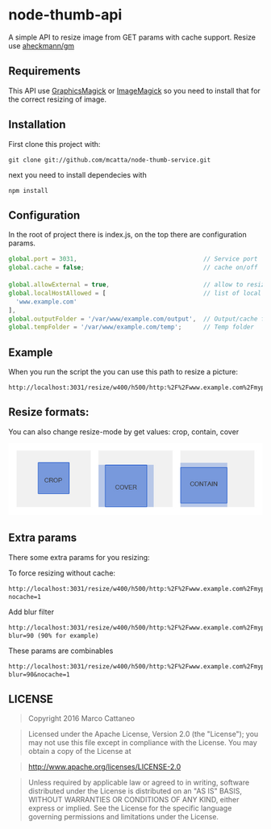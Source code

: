 # node-thumb-api
A simple API to resize image from GET params with cache support. Resize use [aheckmann/gm](https://github.com/aheckmann/gm)

## Requirements
This API use [GraphicsMagick](http://www.graphicsmagick.org/) or [ImageMagick](http://www.imagemagick.org/) so you need to install that for the correct resizing of image.

## Installation
First clone this project with:

    git clone git://github.com/mcatta/node-thumb-service.git

next you need to install dependecies with

    npm install

## Configuration
In the root of project there is index.js, on the top there are configuration params.

```js
global.port = 3031,                                   // Service port
global.cache = false;                                 // cache on/off

global.allowExternal = true,                          // allow to resize external folder
global.localHostAllowed = [                           // list of local allowed host (need allowExternal false)
  'www.example.com'
],
global.outputFolder = '/var/www/example.com/output',  // Output/cache folder
global.tempFolder = '/var/www/example.com/temp';      // Temp folder
```

## Example
When you run the script the you can use this path to resize a picture:

    http://localhost:3031/resize/w400/h500/http:%2F%2Fwww.example.com%2Fmypic.jpg

## Resize formats:
You can also change resize-mode by get values: crop, contain, cover

![alt tag](https://raw.githubusercontent.com/mcatta/node-thumb-api/master/resizemode.jpg)

## Extra params
There some extra params for you resizing:

To force resizing without cache:

    http://localhost:3031/resize/w400/h500/http:%2F%2Fwww.example.com%2Fmypic.jpg/?nocache=1

Add blur filter

    http://localhost:3031/resize/w400/h500/http:%2F%2Fwww.example.com%2Fmypic.jpg/?blur=90 (90% for example)

These params are combinables

    http://localhost:3031/resize/w400/h500/http:%2F%2Fwww.example.com%2Fmypic.jpg/?blur=90&nocache=1
  
  
  
## LICENSE

> Copyright 2016 Marco Cattaneo

> Licensed under the Apache License, Version 2.0 (the "License");
> you may not use this file except in compliance with the License.
> You may obtain a copy of the License at

>    http://www.apache.org/licenses/LICENSE-2.0

> Unless required by applicable law or agreed to in writing, software
> distributed under the License is distributed on an "AS IS" BASIS,
> WITHOUT WARRANTIES OR CONDITIONS OF ANY KIND, either express or implied.
> See the License for the specific language governing permissions and
> limitations under the License.
